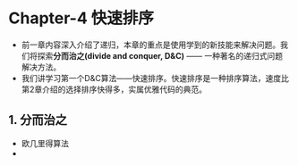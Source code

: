 # Chapter-4 快速排序

* 前一章内容深入介绍了递归，本章的重点是使用学到的新技能来解决问题。我们将探索**分而治之(divide and conquer, D&C)** —— 一种著名的递归式问题解决方法。
* 我们讲学习第一个D&C算法——快速排序。快速排序是一种排序算法，速度比第2章介绍的选择排序快得多，实属优雅代码的典范。

## 1. 分而治之

* 欧几里得算法
* 